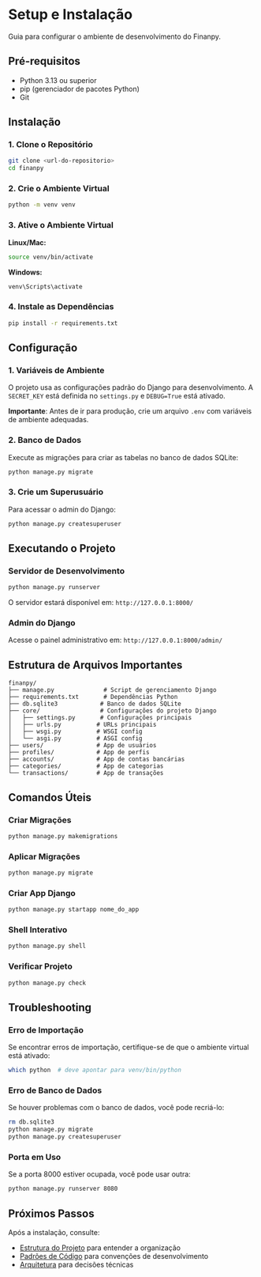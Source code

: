 # Setup e Instalação

Guia para configurar o ambiente de desenvolvimento do Finanpy.

## Pré-requisitos

- Python 3.13 ou superior
- pip (gerenciador de pacotes Python)
- Git

## Instalação

### 1. Clone o Repositório

```bash
git clone <url-do-repositorio>
cd finanpy
```

### 2. Crie o Ambiente Virtual

```bash
python -m venv venv
```

### 3. Ative o Ambiente Virtual

**Linux/Mac:**
```bash
source venv/bin/activate
```

**Windows:**
```bash
venv\Scripts\activate
```

### 4. Instale as Dependências

```bash
pip install -r requirements.txt
```

## Configuração

### 1. Variáveis de Ambiente

O projeto usa as configurações padrão do Django para desenvolvimento. A `SECRET_KEY` está definida no `settings.py` e `DEBUG=True` está ativado.

**Importante**: Antes de ir para produção, crie um arquivo `.env` com variáveis de ambiente adequadas.

### 2. Banco de Dados

Execute as migrações para criar as tabelas no banco de dados SQLite:

```bash
python manage.py migrate
```

### 3. Crie um Superusuário

Para acessar o admin do Django:

```bash
python manage.py createsuperuser
```

## Executando o Projeto

### Servidor de Desenvolvimento

```bash
python manage.py runserver
```

O servidor estará disponível em: `http://127.0.0.1:8000/`

### Admin do Django

Acesse o painel administrativo em: `http://127.0.0.1:8000/admin/`

## Estrutura de Arquivos Importantes

```
finanpy/
├── manage.py              # Script de gerenciamento Django
├── requirements.txt       # Dependências Python
├── db.sqlite3            # Banco de dados SQLite
├── core/                 # Configurações do projeto Django
│   ├── settings.py       # Configurações principais
│   ├── urls.py          # URLs principais
│   ├── wsgi.py          # WSGI config
│   └── asgi.py          # ASGI config
├── users/               # App de usuários
├── profiles/            # App de perfis
├── accounts/            # App de contas bancárias
├── categories/          # App de categorias
└── transactions/        # App de transações
```

## Comandos Úteis

### Criar Migrações

```bash
python manage.py makemigrations
```

### Aplicar Migrações

```bash
python manage.py migrate
```

### Criar App Django

```bash
python manage.py startapp nome_do_app
```

### Shell Interativo

```bash
python manage.py shell
```

### Verificar Projeto

```bash
python manage.py check
```

## Troubleshooting

### Erro de Importação

Se encontrar erros de importação, certifique-se de que o ambiente virtual está ativado:
```bash
which python  # deve apontar para venv/bin/python
```

### Erro de Banco de Dados

Se houver problemas com o banco de dados, você pode recriá-lo:
```bash
rm db.sqlite3
python manage.py migrate
python manage.py createsuperuser
```

### Porta em Uso

Se a porta 8000 estiver ocupada, você pode usar outra:
```bash
python manage.py runserver 8080
```

## Próximos Passos

Após a instalação, consulte:
- [Estrutura do Projeto](project-structure.md) para entender a organização
- [Padrões de Código](coding-standards.md) para convenções de desenvolvimento
- [Arquitetura](architecture.md) para decisões técnicas
